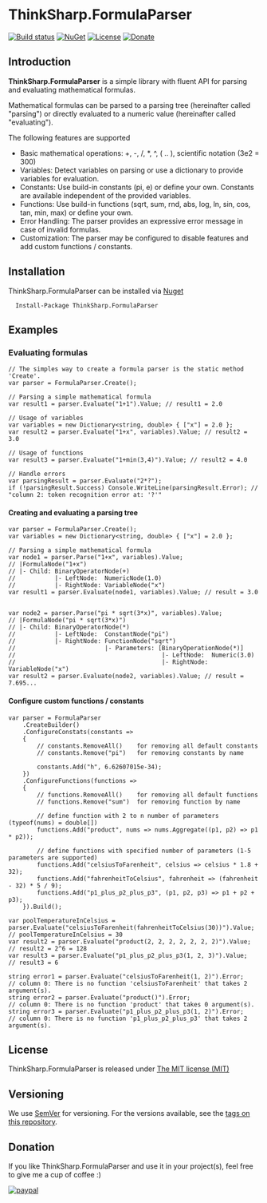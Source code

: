 # ThinkSharp.FormulaParser

[![Build status](https://ci.appveyor.com/api/projects/status/l3aagqmbfmgxwv3t?svg=true)](https://ci.appveyor.com/project/JanDotNet/thinksharp-licensing)
[![NuGet](https://img.shields.io/nuget/v/ThinkSharp.FormulaParser.svg)](https://www.nuget.org/packages/ThinkSharp.FormulaParser/)
[![License](https://img.shields.io/badge/license-MIT-blue.svg)](LICENSE.txt)
[![Donate](https://img.shields.io/badge/Donate-PayPal-green.svg)](https://www.paypal.com/cgi-bin/webscr?cmd=_s-xclick&hosted_button_id=MSBFDUU5UUQZL)

## Introduction

**ThinkSharp.FormulaParser** is a simple library with fluent API for parsing and evaluating mathematical formulas.

Mathematical formulas can be parsed to a parsing tree (hereinafter called "parsing") or directly evaluated to a numeric value (hereinafter called "evaluating").

The following features are supported
* Basic mathematical operations: +, -, /, *, ^, ( .. ), scientific notation (3e2 = 300)
* Variables: Detect variables on parsing or use a dictionary to provide variables for evaluation.
* Constants: Use build-in constants (pi, e) or define your own. Constants are available independent of the provided variables.
* Functions: Use build-in functions (sqrt, sum, rnd, abs, log, ln, sin, cos, tan, min, max) or define your own.
* Error Handling: The parser provides an expressive error message in case of invalid formulas.
* Customization: The parser may be configured to disable features and add custom functions / constants.

## Installation

ThinkSharp.FormulaParser can be installed via [Nuget](https://www.nuget.org/packages/ThinkSharp.FormulaParser)

      Install-Package ThinkSharp.FormulaParser
      
## Examples

### Evaluating formulas

    // The simples way to create a formula parser is the static method 'Create'. 
    var parser = FormulaParser.Create();
    
    // Parsing a simple mathematical formula
    var result1 = parser.Evaluate("1+1").Value; // result1 = 2.0
    
    // Usage of variables
    var variables = new Dictionary<string, double> { ["x"] = 2.0 };
    var result2 = parser.Evaluate("1+x", variables).Value; // result2 = 3.0
    
    // Usage of functions
    var result3 = parser.Evaluate("1+min(3,4)").Value; // result2 = 4.0
    
    // Handle errors
    var parsingResult = parser.Evaluate("2*?");
    if (!parsingResult.Success) Console.WriteLine(parsingResult.Error); // "column 2: token recognition error at: '?'"

#### Creating and evaluating a parsing tree

    var parser = FormulaParser.Create();
    var variables = new Dictionary<string, double> { ["x"] = 2.0 };

    // Parsing a simple mathematical formula
    var node1 = parser.Parse("1+x", variables).Value;
    // |FormulaNode("1+x")
    // |- Child: BinaryOperatorNode(+)
    //           |- LeftNode:  NumericNode(1.0)
    //           |- RightNode: VariableNode("x")
    var result1 = parser.Evaluate(node1, variables).Value; // result = 3.0


    var node2 = parser.Parse("pi * sqrt(3*x)", variables).Value;
    // |FormulaNode("pi * sqrt(3*x)")
    // |- Child: BinaryOperatorNode(*)
    //           |- LeftNode:  ConstantNode("pi")
    //           |- RightNode: FunctionNode("sqrt")
    //                         |- Parameters: [BinaryOperationNode(*)]
    //                                         |- LeftNode:  Numeric(3.0)
    //                                         |- RightNode: VariableNode("x")                       
    var result2 = parser.Evaluate(node2, variables).Value; // result = 7.695...
    
#### Configure custom functions / constants

    var parser = FormulaParser
        .CreateBuilder()
        .ConfigureConstats(constants =>
        {
            // constants.RemoveAll()    for removing all default constants
            // constants.Remove("pi")   for removing constants by name
            
            constants.Add("h", 6.62607015e-34);
        })
        .ConfigureFunctions(functions =>
        {
            // functions.RemoveAll()    for removing all default functions
            // functions.Remove("sum")  for removing function by name

            // define function with 2 to n number of parameters (typeof(nums) = double[])
            functions.Add("product", nums => nums.Aggregate((p1, p2) => p1 * p2));

            // define functions with specified number of parameters (1-5 parameters are supported)
            functions.Add("celsiusToFarenheit", celsius => celsius * 1.8 + 32);
            functions.Add("fahrenheitToCelsius", fahrenheit => (fahrenheit - 32) * 5 / 9);
            functions.Add("p1_plus_p2_plus_p3", (p1, p2, p3) => p1 + p2 + p3);
        }).Build();

    var poolTemperatureInCelsius = parser.Evaluate("celsiusToFarenheit(fahrenheitToCelsius(30))").Value; // poolTemperatureInCelsius = 30
    var result2 = parser.Evaluate("product(2, 2, 2, 2, 2, 2, 2)").Value;    // result2 = 2^6 = 128
    var result3 = parser.Evaluate("p1_plus_p2_plus_p3(1, 2, 3)").Value;     // result3 = 6

    string error1 = parser.Evaluate("celsiusToFarenheit(1, 2)").Error;      // column 0: There is no function 'celsiusToFarenheit' that takes 2 argument(s).
    string error2 = parser.Evaluate("product()").Error;                     // column 0: There is no function 'product' that takes 0 argument(s).
    string error3 = parser.Evaluate("p1_plus_p2_plus_p3(1, 2)").Error;      // column 0: There is no function 'p1_plus_p2_plus_p3' that takes 2 argument(s).
          
## License

ThinkSharp.FormulaParser is released under [The MIT license (MIT)](LICENSE.TXT)

## Versioning

We use [SemVer](http://semver.org/) for versioning. For the versions available, see the [tags on this repository](https://github.com/JanDotNet/ThinkSharp.FormulaParser/tags). 
    
## Donation
If you like ThinkSharp.FormulaParser and use it in your project(s), feel free to give me a cup of coffee :) 

[![paypal](https://www.paypalobjects.com/en_US/i/btn/btn_donateCC_LG.gif)](https://www.paypal.com/cgi-bin/webscr?cmd=_s-xclick&hosted_button_id=MSBFDUU5UUQZL)
